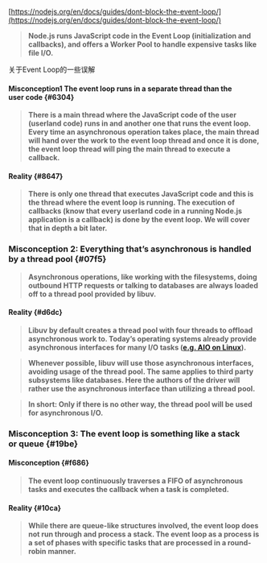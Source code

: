 [https://nodejs.org/en/docs/guides/dont-block-the-event-loop/](https://nodejs.org/en/docs/guides/dont-block-the-event-loop/)

> **Node.js runs JavaScript code in the Event Loop \(initialization and callbacks\), and offers a Worker Pool to handle expensive tasks like file I/O.**

关于Event Loop的一些误解

#### Misconception1 The event loop runs in a separate thread than the user code {#6304}

> **There is a main thread where the JavaScript code of the user \(userland code\) runs in and another one that runs the event loop. Every time an asynchronous operation takes place, the main thread will hand over the work to the event loop thread and once it is done, the event loop thread will ping the main thread to execute a callback.**

#### Reality {#8647}

> **There is only one thread that executes JavaScript code and this is the thread where the event loop is running. The execution of callbacks \(know that every userland code in a running Node.js application is a callback\) is done by the event loop. We will cover that in depth a bit later.**

### Misconception 2: Everything that’s asynchronous is handled by a thread pool {#07f5}

> **Asynchronous operations, like working with the filesystems, doing outbound HTTP requests or talking to databases are always loaded off to a thread pool provided by libuv.**

#### Reality {#d6dc}

> **Libuv by default creates a thread pool with four threads to offload asynchronous work to. Today’s operating systems already provide asynchronous interfaces for many I/O tasks \(**[**e.g. AIO on Linux**](http://man7.org/linux/man-pages/man7/aio.7.html)**\).**

> **Whenever possible, libuv will use those asynchronous interfaces, avoiding usage of the thread pool. The same applies to third party subsystems like databases. Here the authors of the driver will rather use the asynchronous interface than utilizing a thread pool.**

> **In short: Only if there is no other way, the thread pool will be used for asynchronous I/O.**

### Misconception 3: The event loop is something like a stack or queue {#19be}

#### Misconception {#f686}

> **The event loop continuously traverses a FIFO of asynchronous tasks and executes the callback when a task is completed.**

#### Reality {#10ca}

> **While there are queue-like structures involved, the event loop does not run through and process a stack. The event loop as a process is a set of phases with specific tasks that are processed in a round-robin manner.**



